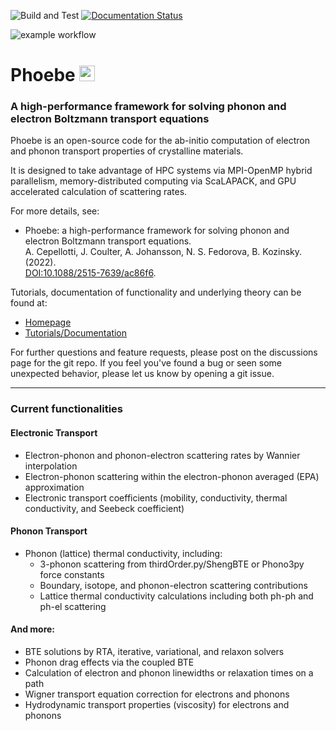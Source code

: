 ![Build and Test](https://github.com/phoebe-team/phoebe/actions/workflows/buildandtest.yml/badge.svg)
[![Documentation Status](https://readthedocs.org/projects/phoebe/badge/?version=develop)](https://phoebe.readthedocs.io/en/develop/?badge=develop)


![example workflow](https://github.com/github/docs/actions/workflows/buildandtest.yml/badge.svg)

# Phoebe <img src="doc/sphinx/source/_static/icon.png" width="25"/>

### A high-performance framework for solving phonon and electron Boltzmann transport equations

Phoebe is an open-source code for the ab-initio computation of electron and phonon transport properties of crystalline materials.

It is designed to take advantage of HPC systems via MPI-OpenMP hybrid parallelism, memory-distributed computing via ScaLAPACK, and GPU accelerated calculation of scattering rates.

For more details, see:

* Phoebe: a high-performance framework for solving phonon and electron Boltzmann transport equations.  
  A. Cepellotti, J. Coulter, A. Johansson, N. S. Fedorova, B. Kozinsky. (2022).   
  [DOI:10.1088/2515-7639/ac86f6](https://doi.org/10.1088/2515-7639/ac86f6).

Tutorials, documentation of functionality and underlying theory can be found at:
  * [Homepage](https://phoebe-team.github.io/phoebe/)
  * [Tutorials/Documentation](https://phoebe.readthedocs.io/en/develop/introduction.html)

For further questions and feature requests, please post on the discussions page for the git repo.
If you feel you've found a bug or seen some unexpected behavior, please let us know by opening a git issue. 

-------------------------
### Current functionalities
#### Electronic Transport

   * Electron-phonon and phonon-electron scattering rates by Wannier interpolation
   * Electron-phonon scattering within the electron-phonon averaged (EPA) approximation
   * Electronic transport coefficients (mobility, conductivity, thermal conductivity, and Seebeck coefficient)

#### Phonon Transport

   * Phonon (lattice) thermal conductivity, including: 
     * 3-phonon scattering from thirdOrder.py/ShengBTE or Phono3py force constants
     * Boundary, isotope, and phonon-electron scattering contributions
     * Lattice thermal conductivity calculations including both ph-ph and ph-el scattering 

#### And more:

   * BTE solutions by RTA, iterative, variational, and relaxon solvers
   * Phonon drag effects via the coupled BTE
   * Calculation of electron and phonon linewidths or relaxation times on a path
   * Wigner transport equation correction for electrons and phonons 
   * Hydrodynamic transport properties (viscosity) for electrons and phonons
